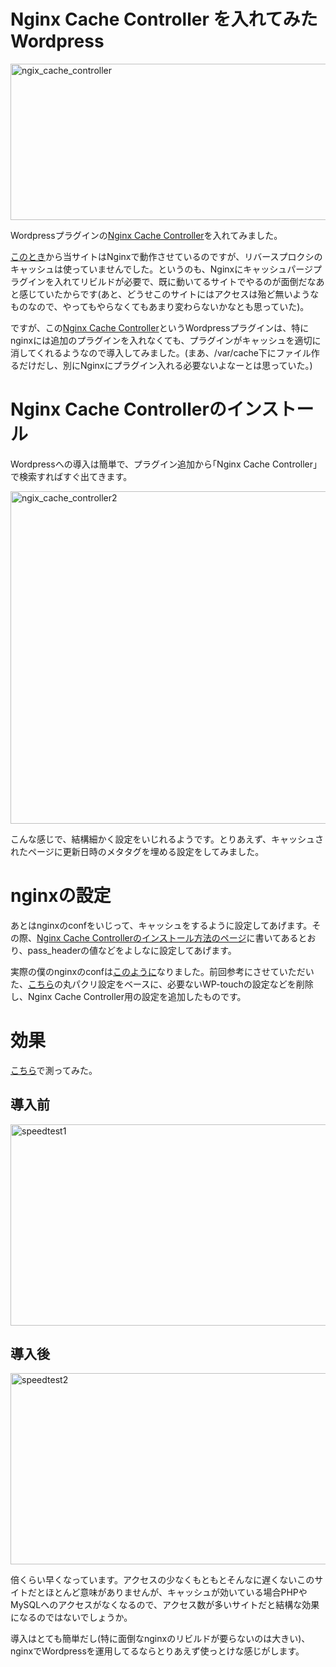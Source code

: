 Nginx Cache Controller を入れてみた
Wordpress
=====
<a href="http://manaten.net/wp-content/uploads/2013/08/ngix_cache_controller.png"><img src="http://manaten.net/wp-content/uploads/2013/08/ngix_cache_controller.png" alt="ngix_cache_controller" width="772" height="250" class="aligncenter size-full wp-image-630" /></a>

Wordpressプラグインの[Nginx Cache Controller](http://wordpress.org/plugins/nginx-champuru/)を入れてみました。

<!--more-->

[このとき](http://manaten.net/archives/197)から当サイトはNginxで動作させているのですが、リバースプロクシのキャッシュは使っていませんでした。というのも、Nginxにキャッシュパージプラグインを入れてリビルドが必要で、既に動いてるサイトでやるのが面倒だなあと感じていたからです(あと、どうせこのサイトにはアクセスは殆ど無いようなものなので、やってもやらなくてもあまり変わらないかなとも思っていた)。


ですが、この[Nginx Cache Controller](http://wordpress.org/plugins/nginx-champuru/)というWordpressプラグインは、特にnginxには追加のプラグインを入れなくても、プラグインがキャッシュを適切に消してくれるようなので導入してみました。(まあ、/var/cache下にファイル作るだけだし、別にNginxにプラグイン入れる必要ないよなーとは思っていた。)

# Nginx Cache Controllerのインストール
Wordpressへの導入は簡単で、プラグイン追加から｢Nginx Cache Controller｣で検索すればすぐ出てきます。

<a href="http://manaten.net/wp-content/uploads/2013/08/ngix_cache_controller2.png"><img src="http://manaten.net/wp-content/uploads/2013/08/ngix_cache_controller2.png" alt="ngix_cache_controller2" width="539" height="532" class="aligncenter size-full wp-image-631" /></a>

こんな感じで、結構細かく設定をいじれるようです。とりあえず、キャッシュされたページに更新日時のメタタグを埋める設定をしてみました。

# nginxの設定
あとはnginxのconfをいじって、キャッシュをするように設定してあげます。その際、[Nginx Cache Controllerのインストール方法のページ](http://wordpress.org/plugins/nginx-champuru/installation/)に書いてあるとおり、pass_headerの値などをよしなに設定してあげます。

実際の僕のnginxのconfは[このように](https://github.com/manaten/chef-repo/blob/master/cookbooks/nginx-mysql-php/templates/default/manaten.net.conf.erb)なりました。前回参考にさせていただいた、[こちら](http://www.ninxit.com/blog/2013/01/06/%E3%81%95%E3%81%8F%E3%82%89vps-1g%E3%81%ABnginx%E3%81%A8php-fpm%E3%82%92%E3%81%84%E3%82%8C%E3%81%A6wordpress%E3%83%96%E3%83%AD%E3%82%B0%E3%82%92%E4%BD%9C%E3%81%A3%E3%81%9F%E3%83%A1%E3%83%A2/)の丸パクリ設定をベースに、必要ないWP-touchの設定などを削除し、Nginx Cache Controller用の設定を追加したものです。

# 効果
[こちら](http://tools.pingdom.com/fpt/#!/6UlW9/http://manaten.net)で測ってみた。

## 導入前
<a href="http://manaten.net/wp-content/uploads/2013/08/speedtest1.png"><img src="http://manaten.net/wp-content/uploads/2013/08/speedtest1.png" alt="speedtest1" width="693" height="322" class="aligncenter size-full wp-image-636" /></a>

## 導入後
<a href="http://manaten.net/wp-content/uploads/2013/08/speedtest2.png"><img src="http://manaten.net/wp-content/uploads/2013/08/speedtest2.png" alt="speedtest2" width="672" height="306" class="aligncenter size-full wp-image-637" /></a>

倍くらい早くなっています。アクセスの少なくもともとそんなに遅くないこのサイトだとほとんど意味がありませんが、キャッシュが効いている場合PHPやMySQLへのアクセスがなくなるので、アクセス数が多いサイトだと結構な効果になるのではないでしょうか。

導入はとても簡単だし(特に面倒なnginxのリビルドが要らないのは大きい)、nginxでWordpressを運用してるならとりあえず使っとけな感じがします。
